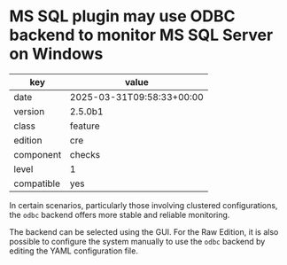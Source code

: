 [//]: # (werk v2)
# MS SQL plugin may use ODBC backend to monitor MS SQL Server on Windows

key        | value
---------- | ---
date       | 2025-03-31T09:58:33+00:00
version    | 2.5.0b1
class      | feature
edition    | cre
component  | checks
level      | 1
compatible | yes

In certain scenarios, particularly those involving clustered
configurations, the `odbc` backend offers more stable and reliable
monitoring.

The backend can be selected using the GUI. For the Raw Edition,
it is also possible to configure the system manually to use the
`odbc` backend by editing the YAML configuration file.
